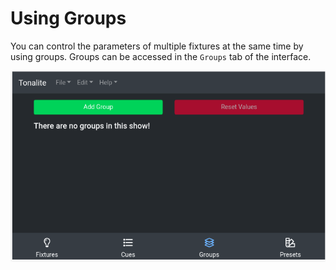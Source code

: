 # Using Groups

You can control the parameters of multiple fixtures at the same time by using groups. Groups can be accessed in the `Groups` tab of the interface.

![Groups UI tab](../images/groups.png)
